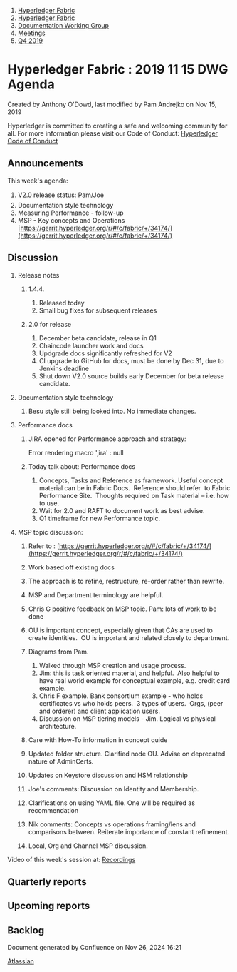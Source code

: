 1. [Hyperledger Fabric](index.html)
2. [Hyperledger Fabric](Hyperledger-Fabric_22839309.html)
3. [Documentation Working Group](Documentation-Working-Group_22839782.html)
4. [Meetings](Meetings_22839778.html)
5. [Q4 2019](Q4-2019_22841301.html)

# Hyperledger Fabric : 2019 11 15 DWG Agenda

Created by Anthony O'Dowd, last modified by Pam Andrejko on Nov 15, 2019

Hyperledger is committed to creating a safe and welcoming community for all. For more information please visit our Code of Conduct: [Hyperledger Code of Conduct](https://lf-hyperledger.atlassian.net/wiki/spaces/HYP/pages/19595281/Hyperledger+Code+of+Conduct)

## Announcements

This week's agenda:

1. V2.0 release status: Pam/Joe
2. Documentation style technology
3. Measuring Performance - follow-up
4. MSP - Key concepts and Operations [https://gerrit.hyperledger.org/r/#/c/fabric/+/34174/](https://gerrit.hyperledger.org/r/#/c/fabric/+/34174/)
   

## Discussion

1. Release notes
   
   1. 1.4.4.
      
      1. Released today
      2. Small bug fixes for subsequent releases
   2. 2.0 for release
      
      1. December beta candidate, release in Q1
      2. Chaincode launcher work and docs
      3. Updgrade docs significantly refreshed for V2
      4. CI upgrade to GitHub for docs, must be done by Dec 31, due to Jenkins deadline
      5. Shut down V2.0 source builds early December for beta release candidate.
2. Documentation style technology
   
   1. Besu style still being looked into. No immediate changes.
3. Performance docs
   
   1. JIRA opened for Performance approach and strategy:
      
      Error rendering macro 'jira' : null
   2. Today talk about: Performance docs
      
      1. Concepts, Tasks and Reference as framework. Useful concept material can be in Fabric Docs.  Reference should refer  to Fabric Performance Site.  Thoughts required on Task material – i.e. how to use.
      2. Wait for 2.0 and RAFT to document work as best advise.
      3. Q1 timeframe for new Performance topic.
4. MSP topic discussion:
   
   01. Refer to : [https://gerrit.hyperledger.org/r/#/c/fabric/+/34174/](https://gerrit.hyperledger.org/r/#/c/fabric/+/34174/)
   02. Work based off existing docs
   03. The approach is to refine, restructure, re-order rather than rewrite.
   04. MSP and Department terminology are helpful.
   05. Chris G positive feedback on MSP topic. Pam: lots of work to be done
   06. OU is important concept, especially given that CAs are used to create identities.  OU is important and related closely to department.
   07. Diagrams from Pam.
       
       1. Walked through MSP creation and usage process.
       2. Jim: this is task oriented material, and helpful.  Also helpful to have real world example for conceptual example, e.g. credit card example.
       3. Chris F example. Bank consortium example - who holds certificates vs who holds peers.  3 types of users.  Orgs, (peer and orderer) and client application users.
       4. Discussion on MSP tiering models - Jim. Logical vs physical architecture.
   08. Care with How-To information in concept quide
   09. Updated folder structure. Clarified node OU. Advise on deprecated nature of AdminCerts.
   10. Updates on Keystore discussion and HSM relationship
   11. Joe's comments: Discussion on Identity and Membership.
   12. Clarifications on using YAML file. One will be required as recommendation
   13. Nik comments: Concepts vs operations framing/lens and comparisons between. Reiterate importance of constant refinement.
   14. Local, Org and Channel MSP discussion.

Video of this week's session at: [Recordings](https://lf-hyperledger.atlassian.net/wiki/display/fabric/Recordings)

## Quarterly reports

## Upcoming reports

## Backlog

Document generated by Confluence on Nov 26, 2024 16:21

[Atlassian](http://www.atlassian.com/)
